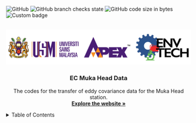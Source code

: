 <!-- Badges -->
![GitHub](https://img.shields.io/github/license/AtmosferaUSM/ec_mukahead?label=license&logo=Github&style=flat-square)
![GitHub branch checks state](https://img.shields.io/github/checks-status/AtmosferaUSM/ec_mukahead/main?logo=Github)
![GitHub code size in bytes](https://img.shields.io/github/languages/code-size/AtmosferaUSM/ec_mukahead?logo=Github)
![Custom badge](https://img.shields.io/endpoint?color=informational&url=https%3A%2F%2Fsn7hcohj4l.execute-api.us-west-2.amazonaws.com%2Fv1%2Fgithub)

<div id="top"></div>

<!-- PROJECT LOGO -->
<br />
<div align="center">
  <a href="https://atmosfera.usm.my/index.html" target="_blank">
    <img src="https://github.com/AtmosferaUSM/ec_mukahead/blob/main/images/white-logo.jpg" alt="Logo">
  </a>

  <h3 align="center">EC Muka Head Data</h3>

  <p align="center">
    The codes for the transfer of eddy covariance data for the Muka Head station.
    <br />
    <a href="https://atmosfera.usm.my/index.html" target="_blank"><strong>Explore the website »</strong></a>
    <br />
  </p>
</div>



<!-- TABLE OF CONTENTS -->
<details>
  <summary>Table of Contents</summary>
  <ol>
    <li>
      <a href="#about-the-project">About The Project</a>
      <ul>
        <li><a href="#built-with">Built With</a></li>
      </ul>
    </li>
    <li>
      <a href="#getting-started">Getting Started</a>
      <ul>
        <li><a href="#prerequisites">Prerequisites</a></li>
        <li><a href="#installation">Installation</a></li>
      </ul>
    </li>
    <li><a href="#usage">Usage</a></li>
    <li><a href="#roadmap">Roadmap</a></li>
    <li><a href="#contributing">Contributing</a></li>
    <li><a href="#license">License</a></li>
    <li><a href="#contact">Contact</a></li>
    <li><a href="#acknowledgments">Acknowledgments</a></li>
  </ol>
</details>